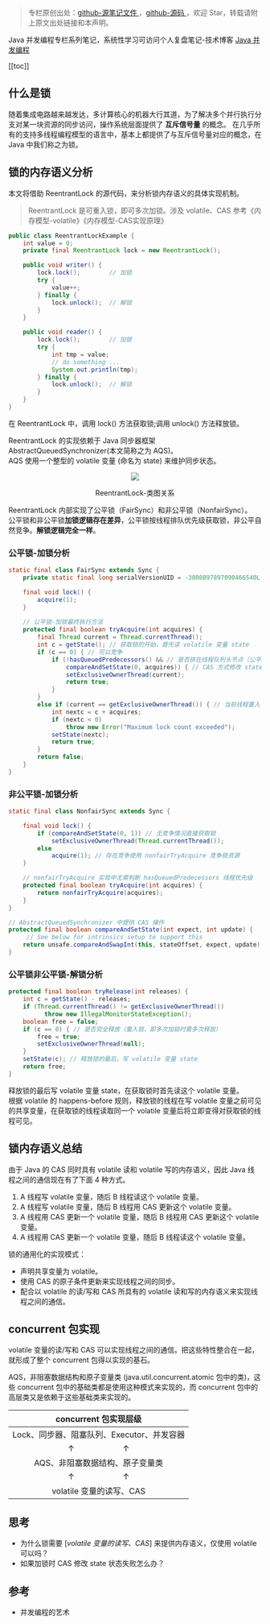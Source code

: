 > 专栏原创出处：[github-源笔记文件 ](https://github.com/GourdErwa/review-notes/tree/master/language/java-concurrency) ，[github-源码 ](https://github.com/GourdErwa/java-advanced/tree/master/java-concurrency)，欢迎 Star，转载请附上原文出处链接和本声明。

Java 并发编程专栏系列笔记，系统性学习可访问个人复盘笔记-技术博客 [Java 并发编程](https://review-notes.top/language/java-concurrency/)

[[toc]] 

## 什么是锁
随着集成电路越来越发达，多计算核心的机器大行其道，为了解决多个并行执行分支对某一块资源的同步访问，操作系统层面提供了 **互斥信号量** 的概念。
在几乎所有的支持多线程编程模型的语言中，基本上都提供了与互斥信号量对应的概念，在 Java 中我们称之为锁。

## 锁的内存语义分析
本文将借助 ReentrantLock 的源代码，来分析锁内存语义的具体实现机制。
> ReentrantLock 是可重入锁，即可多次加锁。涉及 volatile、CAS 参考《内存模型-volatile》《内存模型-CAS实现原理》
```java
public class ReentrantLockExample {
    int value = 0;
    private final ReentrantLock lock = new ReentrantLock();

    public void writer() {
        lock.lock();        // 加锁
        try {
            value++;
        } finally {
            lock.unlock();  // 解锁
        }
    }

    public void reader() {
        lock.lock();        // 加锁
        try {
            int tmp = value;
            // do something ...
            System.out.println(tmp);
        } finally {
            lock.unlock();  // 解锁
        }
    }
}
```

在 ReentrantLock 中，调用 lock() 方法获取锁;调用 unlock() 方法释放锁。

ReentrantLock 的实现依赖于 Java 同步器框架 AbstractQueuedSynchronizer(本文简称之为 AQS)。     
AQS 使用一个整型的 volatile 变量 (命名为 state) 来维护同步状态。

<div align="center">
    <img src="https://blog-review-notes.oss-cn-beijing.aliyuncs.com/language/java-concurrency/_images/ReentrantLock-类图关系.png">
    <p>ReentrantLock-类图关系</p>
</div>

ReentrantLock 内部实现了公平锁（FairSync）和非公平锁（NonfairSync）。     
公平锁和非公平锁**加锁逻辑存在差异**，公平锁按线程排队优先级获取锁，非公平自然竞争。**解锁逻辑完全一样**。

### 公平锁-加锁分析
```java
static final class FairSync extends Sync {
    private static final long serialVersionUID = -3000897897090466540L;

    final void lock() {
        acquire(1);
    }
    
    // 公平锁-加锁最终执行方法
    protected final boolean tryAcquire(int acquires) {
        final Thread current = Thread.currentThread();
        int c = getState(); // 获取锁的开始，首先读 volatile 变量 state
        if (c == 0) { // 可以竞争
            if (!hasQueuedPredecessors() && // 是否排在线程队列头节点（公平）
                compareAndSetState(0, acquires)) { // CAS 方式修改 state
                setExclusiveOwnerThread(current);
                return true;
            }
        }
        else if (current == getExclusiveOwnerThread()) { // 当前线程重入
            int nextc = c + acquires;
            if (nextc < 0)
                throw new Error("Maximum lock count exceeded");
            setState(nextc);
            return true;
        }
        return false;
    }
}
```

### 非公平锁-加锁分析
```java
static final class NonfairSync extends Sync {

    final void lock() {
        if (compareAndSetState(0, 1)) // 无竞争情况直接获取锁
            setExclusiveOwnerThread(Thread.currentThread());
        else
            acquire(1); // 存在竞争使用 nonfairTryAcquire 竞争锁资源
    }

    // nonfairTryAcquire 实现中无需判断 hasQueuedPredecessors 线程优先级
    protected final boolean tryAcquire(int acquires) {
        return nonfairTryAcquire(acquires);
    }
}

// AbstractQueuedSynchronizer 中提供 CAS 操作
protected final boolean compareAndSetState(int expect, int update) {
     // See below for intrinsics setup to support this
    return unsafe.compareAndSwapInt(this, stateOffset, expect, update);
}
```

### 公平锁非公平锁-解锁分析
```java
protected final boolean tryRelease(int releases) {
    int c = getState() - releases;
    if (Thread.currentThread() != getExclusiveOwnerThread())
          throw new IllegalMonitorStateException();
    boolean free = false;
    if (c == 0) { // 是否完全释放（重入锁，即多次加锁时需多次释放）
        free = true;
        setExclusiveOwnerThread(null);
    }
    setState(c); // 释放锁的最后，写 volatile 变量 state
    return free;
}
```
释放锁的最后写 volatile 变量 state，在获取锁时首先读这个 volatile 变量。   
根据 volatile 的 happens-before 规则，释放锁的线程在写 volatile 变量之前可见的共享变量，在获取锁的线程读取同一个 volatile 变量后将立即变得对获取锁的线程可见。

## 锁内存语义总结
由于 Java 的 CAS 同时具有 volatile 读和 volatile 写的内存语义，因此 Java 线程之间的通信现在有了下面 4 种方式。
1. A 线程写 volatile 变量，随后 B 线程读这个 volatile 变量。 
2. A 线程写 volatile 变量，随后 B 线程用 CAS 更新这个 volatile 变量。
3. A 线程用 CAS 更新一个 volatile 变量，随后 B 线程用 CAS 更新这个 volatile 变量。 
4. A 线程用 CAS 更新一个 volatile 变量，随后 B 线程读这个 volatile 变量。

锁的通用化的实现模式：
- 声明共享变量为 volatile。
- 使用 CAS 的原子条件更新来实现线程之间的同步。
- 配合以 volatile 的读/写和 CAS 所具有的 volatile 读和写的内存语义来实现线程之间的通信。

## concurrent 包实现
volatile 变量的读/写和 CAS 可以实现线程之间的通信。把这些特性整合在一起，就形成了整个 concurrent 包得以实现的基石。

AQS，非阻塞数据结构和原子变量类 (java.util.concurrent.atomic 包中的类)，这些 concurrent 包中的基础类都是使用这种模式来实现的，而 concurrent 包中的高层类又是依赖于这些基础类来实现的。

| concurrent 包实现层级  |
|:---:|
|Lock、同步器、阻塞队列、Executor、并发容器|
|↑&emsp;&emsp;&emsp;&emsp;&emsp;&emsp;↑|
|AQS、非阻塞数据结构、原子变量类|
|↑&emsp;&emsp;&emsp;&emsp;&emsp;&emsp;↑|
|volatile 变量的读写、CAS|

## 思考
- 为什么锁需要 [*volatile 变量的读写、CAS*] 来提供内存语义，仅使用 volatile 可以吗？
- 如果加锁时 CAS 修改 state 状态失败怎么办？
## 参考
- 并发编程的艺术
